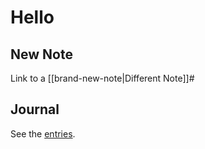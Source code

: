 # Hello

## New Note

Link to a [[brand-new-note|Different Note]]#

## Journal

See the [entries](./Journal).
